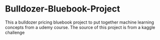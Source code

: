 # Bulldozer-Bluebook-Project
This a bulldozer pricing bluebook project to put together machine learning concepts from a udemy course. The source of this project is from a kaggle challenge
